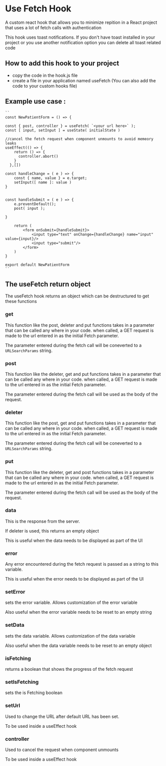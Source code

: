 # Use Fetch Hook
 A custom react hook that allows you to minimize repition in a React project that uses a lot of fetch calls with authentication

 This hook uses toast notifications. If you don't have toast installed in your project or you use another notification option you can delete all toast related code

## How to add this hook to your project
- copy the code in the hook.js file
- create a file in your application named useFetch (You can also add the code to your custom hooks file)

## Example use case : 
    ``
    const NewPatientForm = () => {
    
    const { post, controller } = useFetch( `<your url here>` );
    const [ input, setInput ] = useState( initialState )
    
    //cancel the fetch request when component unmounts to avoid memeory leaks
    useEffect(() => {
        return () => {
          controller.abort()
        }
      },[])

    const handleChange = ( e ) => {
        const { name, value } = e.target;
        setInput([ name ]: value )
    }


    const handleSubmit = ( e ) => {
        e.preventDefault();
        post( input );
        
    }

        return (
            <form onSubmit={handleSubmit}>
                <input type="text" onChange={handleChange} name="input" value={input}/>
                <input type="submit"/>
            </form> 
        )
    }

    export default NewPatientForm
    ``
## The useFetch return object
The useFetch hook returns an object which can be destructured to get these functions

### get
This function like the post, deleter and put functions takes in a parameter that can be called any where in your code.
when called, a GET request is made to the url entered in as the initial Fetch parameter.

The parameter entered during the fetch call will be coneverted to a `URLSearchParams` string.

### post
This function like the deleter, get and put functions takes in a parameter that can be called any where in your code.
when called, a GET request is made to the url entered in as the initial Fetch parameter.

The parameter entered during the fetch call will be used as the body of the request.

### deleter
This function like the post, get and put functions takes in a parameter that can be called any where in your code.
when called, a GET request is made to the url entered in as the initial Fetch parameter.

The parameter entered during the fetch call will be coneverted to a `URLSearchParams` string.

### put
This function like the deleter, get and post functions takes in a parameter that can be called any where in your code.
when called, a GET request is made to the url entered in as the initial Fetch parameter.

The parameter entered during the fetch call will be used as the body of the request.

### data
This is the response from the server. 

If deleter is used, this returns an empty object


This is useful when the data needs to be displayed as part of the UI


### error
Any error encountered during the fetch request is passed as a string to this variable. 

This is useful when the error needs to be displayed as part of the UI

### setError
sets the error variable. Allows customization of the error variable 

Also useful when the error variable needs to be reset to an empty string

### setData
sets the data variable. Allows customization of the data variable 

Also useful when the data variable needs to be reset to an empty object

### isFetching
returns a boolean that shows the progress of the fetch request

### setIsFetching
sets the is Fetching boolean

### setUrl
Used to change the URL after default URL has been set. 

To be used inside a useEffect hook

### controller
Used to cancel the request when component unmounts

To be used inside a useEffect hook